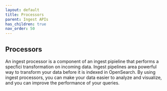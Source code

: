 ```yaml
---
layout: default
title: Processors
parent: Ingest APIs
has_children: true
nav_order: 50
---
```


## Processors

An ingest processor is a component of an ingest pipieline that performs a specfici transformation on incoming data. Ingest pipelines area powerful way to transform your data before it is indexed in OpenSearch. By using ingest processors, you can make your data easier to analyze and visualize, and you can improve the performance of your queries. 